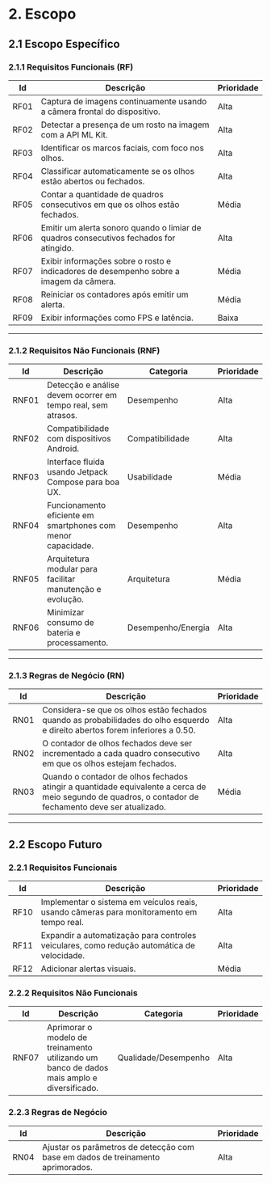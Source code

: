 
# 2. Escopo

## 2.1 Escopo Específico

### 2.1.1 Requisitos Funcionais (RF)

| Id   | Descrição                                                                                 | Prioridade |
|------|-------------------------------------------------------------------------------------------|-----------|
| RF01 | Captura de imagens continuamente usando a câmera frontal do dispositivo.                  | Alta      |
| RF02 | Detectar a presença de um rosto na imagem com a API ML Kit.                                | Alta      |
| RF03 | Identificar os marcos faciais, com foco nos olhos.                                         | Alta      |
| RF04 | Classificar automaticamente se os olhos estão abertos ou fechados.                         | Alta      |
| RF05 | Contar a quantidade de quadros consecutivos em que os olhos estão fechados.                | Média     |
| RF06 | Emitir um alerta sonoro quando o limiar de quadros consecutivos fechados for atingido.    | Alta      |
| RF07 | Exibir informações sobre o rosto e indicadores de desempenho sobre a imagem da câmera.    | Média     |
| RF08 | Reiniciar os contadores após emitir um alerta.                                             | Média     |
| RF09 | Exibir informações como FPS e latência.                                                   | Baixa     |

---

### 2.1.2 Requisitos Não Funcionais (RNF)

| Id    | Descrição                                                        | Categoria            | Prioridade |
|-------|-----------------------------------------------------------------|--------------------|-----------|
| RNF01 | Detecção e análise devem ocorrer em tempo real, sem atrasos.    | Desempenho         | Alta      |
| RNF02 | Compatibilidade com dispositivos Android.                        | Compatibilidade    | Alta      |
| RNF03 | Interface fluida usando Jetpack Compose para boa UX.            | Usabilidade        | Média     |
| RNF04 | Funcionamento eficiente em smartphones com menor capacidade.    | Desempenho         | Alta      |
| RNF05 | Arquitetura modular para facilitar manutenção e evolução.       | Arquitetura        | Média     |
| RNF06 | Minimizar consumo de bateria e processamento.                   | Desempenho/Energia | Alta      |

---

### 2.1.3 Regras de Negócio (RN)

| Id   | Descrição                                                                                       | Prioridade |
|------|-------------------------------------------------------------------------------------------------|-----------|
| RN01 | Considera-se que os olhos estão fechados quando as probabilidades do olho esquerdo e direito abertos forem inferiores a 0.50. | Alta      |
| RN02 | O contador de olhos fechados deve ser incrementado a cada quadro consecutivo em que os olhos estejam fechados. | Alta      |
| RN03 | Quando o contador de olhos fechados atingir a quantidade equivalente a cerca de meio segundo de quadros, o contador de fechamento deve ser atualizado. | Média     |

---

## 2.2 Escopo Futuro

### 2.2.1 Requisitos Funcionais

| Id   | Descrição                                                                                   | Prioridade |
|------|---------------------------------------------------------------------------------------------|-----------|
| RF10 | Implementar o sistema em veículos reais, usando câmeras para monitoramento em tempo real.  | Alta      |
| RF11 | Expandir a automatização para controles veiculares, como redução automática de velocidade. | Alta      |
| RF12 | Adicionar alertas visuais.                                                                  | Média     |

### 2.2.2 Requisitos Não Funcionais

| Id     | Descrição                                                                                       | Categoria            | Prioridade |
|--------|-------------------------------------------------------------------------------------------------|--------------------|-----------|
| RNF07  | Aprimorar o modelo de treinamento utilizando um banco de dados mais amplo e diversificado.     | Qualidade/Desempenho | Alta      |

### 2.2.3 Regras de Negócio

| Id   | Descrição                                                                                      | Prioridade |
|------|------------------------------------------------------------------------------------------------|-----------|
| RN04 | Ajustar os parâmetros de detecção com base em dados de treinamento aprimorados.                | Alta      |
